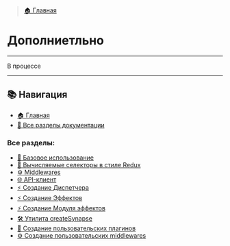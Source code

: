 > [🏠 Главная](./README.md)
# Дополниетльно 
___

В процессе

___

## 📚 Навигация

- [🏠 Главная](./README.md)
- [📖 Все разделы документации](./README.md#-документация)

### Все разделы:
- [🚀 Базовое использование](./basic-usage.md)
- [🧮 Вычисляемые селекторы в стиле Redux](./redux-selectors.md)
- [⚙️ Middlewares](./middlewares.md)
- [🌐 API-клиент](./api-client.md)
- [⚡ Создание Диспетчера](./create-dispatcher.md)
- [⚡ Создание Эффектов](./create-effects.md)
- [⚡ Создание Модуля эффектов](./create-effects-module.md)
- [🛠️ Утилита createSynapse](./create-synapse.md)
- [🔌 Создание пользовательских плагинов](./custom-plugins.md)
- [⚙️ Создание пользовательских middlewares](./custom-middlewares.md)
